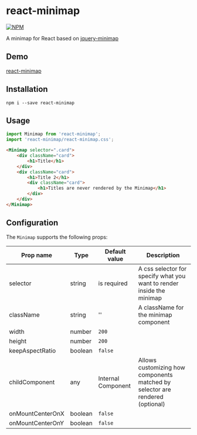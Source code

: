 # react-minimap

[![NPM](https://img.shields.io/npm/v/react-minimap.svg?style=flat-square)](https://www.npmjs.com/package/react-minimap)

A minimap for React based on [jquery-minimap](https://github.com/john-bai/jquery-minimap)

## Demo

[react-minimap](https://jeremy-carbonne.github.io/react-minimap/)

## Installation

`npm i --save react-minimap`

## Usage
```js
import Minimap from 'react-minimap';
import 'react-minimap/react-minimap.css';
```

```html
<Minimap selector=".card">
	<div className="card">
		<h1>Title</h1>
	</div>
	<div className="card">
		<h1>Title 2</h1>
		<div className="card">
			<h1>Titles are never rendered by the Minimap</h1>
		</div>
	</div>
</Minimap>
```

## Configuration

The `Minimap` supports the following props:

| Prop name        | Type                            | Default value              | Description                                                                              |
|------------------|---------------------------------|----------------------------|------------------------------------------------------------------------------------------|
| selector         | string                          | is required                | A css selector for specify what you want to render inside the minimap                    |
| className        | string                          | ''                         | A className for the minimap component                                                    |
| width            | number                          | `200`                      |                                                                                          |
| height           | number                          | `200`                      |                                                                                          |
| keepAspectRatio  | boolean                         | `false`                    |                                                                                          |
| childComponent   | any                             | Internal Component         | Allows customizing how components matched by selector are rendered (optional)            |
| onMountCenterOnX | boolean                         | `false`                    |                                                                                          |
| onMountCenterOnY | boolean                         | `false`                    |                                                                                          |

